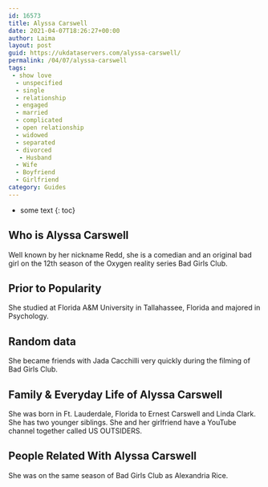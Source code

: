 ```yaml
---
id: 16573
title: Alyssa Carswell
date: 2021-04-07T18:26:27+00:00
author: Laima
layout: post
guid: https://ukdataservers.com/alyssa-carswell/
permalink: /04/07/alyssa-carswell
tags:
 - show love
  - unspecified
  - single
  - relationship
  - engaged
  - married
  - complicated
  - open relationship
  - widowed
  - separated
  - divorced
   - Husband
  - Wife
  - Boyfriend
  - Girlfriend
category: Guides
---
```


* some text
{: toc}


## Who is Alyssa Carswell
                  
                  
                  
Well known by her nickname Redd, she is a comedian and an original bad girl on the 12th season of the Oxygen reality series Bad Girls Club.
                  
              
            
              
            
                
                
                
## Prior to Popularity
                  
                  
                  
She studied at Florida A&M University in Tallahassee, Florida and majored in Psychology.
                  
              
            
              
            
                
                
                
## Random data
                  
                  
                  
She became friends with Jada Cacchilli very quickly during the filming of Bad Girls Club.
                  
              
            
              
            
                
                
                
## Family & Everyday Life of Alyssa Carswell
                  
                  
                  
She was born in Ft. Lauderdale, Florida to Ernest Carswell and Linda Clark. She has two younger siblings. She and her girlfriend have a YouTube channel together called US OUTSIDERS.
                  
              
            
              
            
                
                
                
## People Related With Alyssa Carswell
                  
                  
                  
She was on the same season of Bad Girls Club as Alexandria Rice.
                  
              
            
              
            
                
              
            
              
              
            
            
              
            
          
          
          